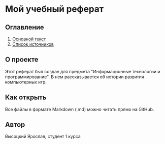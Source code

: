 # Мой учебный реферат

## Оглавление
1. [Основной текст](main.md)
2. [Список источников](sources.md)

## О проекте
Этот реферат был создан для предмета "Информационные технологии и программирование". 
В нем рассказывается об истории развития компьютерных игр.

## Как открыть
Все файлы в формате Markdown (.md) можно читать прямо на GitHub.

## Автор
Высоцкий Ярослав, студент 1 курса
